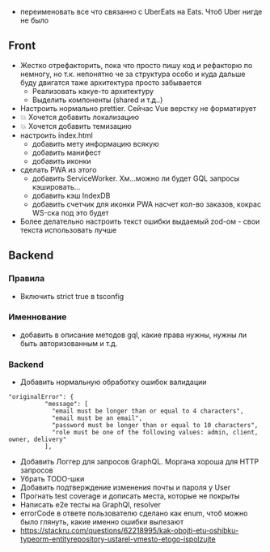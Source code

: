 - переименовать все что связанно с UberEats на Eats. Чтоб Uber нигде не было

## Front
- Жестко отрефакторить, пока что просто пишу код и рефакторю по немногу, но т.к. непонятно че за структура особо и куда дальше буду двигатся таже архитектура просто забывается
  - Реализовать какуе-то архитектуру
  - Выделить компоненты (shared и т.д..)
- Настроить нормально prettier. Сейчас Vue верстку не форматирует
- 💥 Хочется добавить локализацию
- 💥 Хочется добавить темизацию
- настроить index.html
  - добавить мету информацию всякую
  - добавить манифест
  - добавить иконки
- сделать PWA из этого 
  - добавить ServiceWorker. Хм...можно ли будет GQL запросы кэшировать...
  - добавить кэш IndexDB
  - добавить счетчик для иконки PWA насчет кол-во заказов, кокрас WS-ска под это будет
- Более делательно настроить текст ошибки выдаемый zod-ом - свои текста использовать лучше

## Backend

### Правила
- Включить strict true в tsconfig

### Именнование
- добавить в описание методов gql, какие права нужны, нужны ли быть авторизованным и т.д.

### Backend
- Добавить нормальную обработку ошибок валидации
```
"originalError": {
          "message": [
            "email must be longer than or equal to 4 characters",
            "email must be an email",
            "password must be longer than or equal to 10 characters",
            "role must be one of the following values: admin, client, owner, delivery"
          ],
```

- Добавить Логгер для запросов GraphQL. Моргана хороша для HTTP запросов
- Убрать TODO-шки
- Добавить подтверждение изменения почты и пароля у User
- Прогнать test coverage и дописать места, которые не покрыты
- Написать e2e тесты на GraphQl, resolver
- errorCode в ответе пользователю сделано как enum, чтоб можно было глянуть, какие именно ошибки вылезают
- https://stackru.com/questions/62218995/kak-obojti-etu-oshibku-typeorm-entityrepository-ustarel-vmesto-etogo-ispolzujte